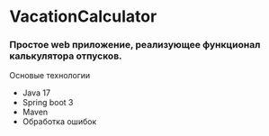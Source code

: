 # VacationCalculator
### Простое web приложение, реализующее функционал калькулятора отпусков.

Основые технологии
- Java 17
- Spring boot 3
- Maven
- Обработка ошибок
